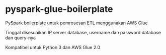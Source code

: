 # pyspark-glue-boilerplate
PySpark boilerplate untuk pemrosesan ETL menggunakan AWS Glue

Tinggal disesuaikan IP server database, username dan password database dan query-nya

Kompatibel untuk Python 3 dan AWS Glue 2.0
